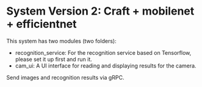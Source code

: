 # System Version 2: Craft + mobilenet + efficientnet

This system has two modules (two folders):

- recognition_service: For the recognition service based on Tensorflow, please set it up first and run it.
- cam_ui: A UI interface for reading and displaying results for the camera.

Send images and recognition results via gRPC.
